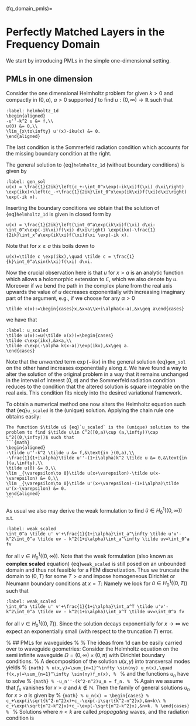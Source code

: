 (fq_domain_pmls)= 
# Perfectly Matched Layers in the Frequency Domain

We start by introducing PMLs in the simple one-dimensional setting.

## PMLs in one dimension

Consider the one dimensional Helmholtz problem for given $k>0$ and compactly in $(0,a)$, $a>0$ supported $f$ to find $u: (0,\infty)\to\mathbb R$ such that 
```{math}
:label: helmholtz_1d
\begin{aligned}
-u''-k^2 u &= f,\\
u(0) &= 0,\\
\lim_{x\to\infty} u'(x)-iku(x) &= 0.
\end{aligned}
```
The last condition is the Sommerfeld radiation condition which accounts for the missing boundary condition at the right.

The general solution to {eq}`helmholtz_1d` (without boundary conditions) is given by
```{math}
:label: gen_sol
u(x) = \frac{1}{2ik}\left(c_+-\int_0^x\exp(-ik\xi)f(\xi) d\xi\right) \exp(ikx)+\left(c_-+\frac{1}{2ik}\int_0^x\exp(ik\xi)f(\xi)d\xi\right) \exp(-ik x).
```


Inserting the boundary conditions we obtain that the solution of {eq}`helmholtz_1d` is given in closed form by

```{math}
u(x) = \frac{1}{2ik}\left(\int_0^a\exp(ik\xi)f(\xi) d\xi-\int_0^x\exp(-ik\xi)f(\xi) d\xi\right) \exp(ikx)-\frac{1}{2ik}\int_x^a\exp(ik\xi)f(\xi)d\xi \exp(-ik x).
```
Note that for $x\geq a$ this boils down to
```{math}
u(x)=\tilde c \exp(ikx),\quad \tilde c = \frac{1}{k}\int_0^a\sin(k\xi)f(\xi) d\xi.
```
Now the crucial observation here is that $u$ for $x>a$ is an analytic function which allows a holomorphic extension to $\mathbb C$, which we also denote by $u$. Moreover if we bend the path in the complex plane from the real axis upwards the value of $u$ decreases exponentially with increasing imaginary part of the argument, e.g., if we choose for any $\alpha>0$
```{math}
\tilde x(x):=\begin{cases}x,&x<a\\x+i\alpha(x-a),&x\geq a\end{cases}
```
we have that
```{math}
:label: u_scaled
\tilde u(x):=u(\tilde x(x))=\begin{cases}
\tilde c\exp(ikx),&x<a,\\
\tilde c\exp(-\alpha k(x-a))\exp(ikx),&x\geq a.
\end{cases}
```
Note that the *unwanted* term $\exp(-ikx)$ in the general solution {eq}`gen_sol` on the other hand increases exponentially along $\tilde x$.
We have found a way to alter the solution of the original problem in a way that it remains unchanged in the interval of interest $(0,a)$ and the Sommerfeld radiation condition reduces to the condition that the altered solution is square integrable on the real axis. This condition fits nicely into the desired variational framework.

To obtain a numerical method one now alters the Helmholtz equation such that {eq}`u_scaled` is the (unique) solution. Applying the chain rule one obtains easily:
````{prf:Theorem}
The function $\tilde u$ {eq}`u_scaled` is the (unique) solution to the problem to find $\tilde u\in C^2([0,a)\cup (a,\infty))\cap L^2((0,\infty))$ such that
```{math}
\begin{aligned}
-\tilde u''-k^2 \tilde u &= f,&\text{in }(0,a),\\
-\frac{1}{1+i\alpha}\tilde u''-(1+i\alpha)k^2 \tilde u &= 0,&\text{in }(a,\infty),\\
\tilde u(0) &= 0,\\
\lim _{\varepsilon\to 0}\tilde u(x+\varepsilon)-\tilde u(x-\varepsilon) &= 0,\\
\lim _{\varepsilon\to 0}\tilde u'(x+\varepsilon)-(1+i\alpha)\tilde u'(x-\varepsilon) &= 0.
\end{aligned}
```
````
As usual we also may derive the weak formulation to find $\tilde u\in H^1_0((0,\infty))$ s.t.
```{math}
:label: weak_scaled
\int_0^a \tilde u' v'+\frac{1}{1+i\alpha}\int_a^\infty \tilde u'v'-k^2\int_0^a \tilde uv - k^2(1+i\alpha)\int_a^\infty \tilde uv=\int_0^a fv
```
for all $v\in H^1_0((0,\infty))$.
Note that the weak formulation (also known as **complex scaled** equation) {eq}`weak_scaled` is still posed on an unbounded domain and thus not feasible for a FEM discretization. Thus we truncate the domain to $(0,T)$ for some $T>a$ and impose homogeneous Dirichlet or Neumann boundary conditions at $x=T$: Namely we look for $\tilde u\in H^1_0((0,T))$ such that

```{math}
:label: weak_scaled
\int_0^a \tilde u' v'+\frac{1}{1+i\alpha}\int_a^T \tilde u'v'-k^2\int_0^a \tilde uv - k^2(1+i\alpha)\int_a^T \tilde uv=\int_0^a fv
```
for all $v\in H^1_0((0,T))$.
 Since the solution decays exponentially for $x\to\infty$ we expect an exponentially small (with respect to the truncation $T$) error.


% ## PMLs for waveguides
% 
% The ideas from 1d can be easily carried over to waveguide geometries: Consider the Helmholtz equation on the semi infinite waveguide $\Omega=(0,\infty)\times (0,\pi)$ with Dirichlet boundary conditions.
% A decomposition of the solution $u(x,y)$ into transversal modes yields
% ```{math}
% u(x,y)=\sum_{n=1}^\infty \sin(ny) u_n(x),\quad f(x,y)=\sum_{n=1}^\infty \sin(ny)f_n(x),
% ```
% and the functions $u_n$ have to solve
% ```{math}
% -u_n''-(k^2-n^2)u_n = f_n.
% ```
% Again we assume that $f_n$ vanishes for $x>a$ and $k\notin\mathbb N$. Then the family of general solutions $u_n$ for $x>a$ is given by
% ```{math}
% u_n(x) = \begin{cases}
% c_+\exp(i\sqrt{k^2-n^2}x)+c_-\exp(-i\sqrt{k^2-n^2}x),&n<k\\
% c_+\exp(\sqrt{n^2-k^2}x)+c_-\exp(-\sqrt{n^2-k^2}x),&n>k.
% \end{cases}
% ```
% Solutions where $n<k$ are called *propagating* waves, and the radiation condition is 
